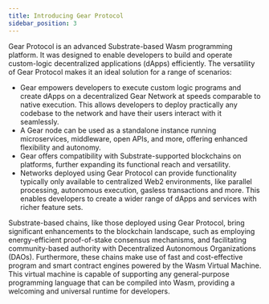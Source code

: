 ```yaml
---
title: Introducing Gear Protocol
sidebar_position: 3
---
```


Gear Protocol is an advanced Substrate-based Wasm programming platform. It was designed to enable developers to build and operate custom-logic decentralized applications (dApps) efficiently. The versatility of Gear Protocol makes it an ideal solution for a range of scenarios:

- Gear empowers developers to execute custom logic programs and create dApps on a decentralized Gear Network at speeds comparable to native execution. This allows developers to deploy practically any codebase to the network and have their users interact with it seamlessly.
- A Gear node can be used as a standalone instance running microservices, middleware, open APIs, and more, offering enhanced flexibility and autonomy.
- Gear offers compatibility with Substrate-supported blockchains on platforms, further expanding its functional reach and versatility.
- Networks deployed using Gear Protocol can provide functionality typically only available to centralized Web2 environments, like parallel processing, autonomous execution, gasless transactions and more. This enables developers to create a wider range of dApps and services with richer feature sets.

Substrate-based chains, like those deployed using Gear Protocol, bring significant enhancements to the blockchain landscape, such as employing energy-efficient proof-of-stake consensus mechanisms, and facilitating community-based authority with Decentralized Autonomous Organizations (DAOs). Furthermore, these chains make use of fast and cost-effective program and smart contract engines powered by the Wasm Virtual Machine. This virtual machine is capable of supporting any general-purpose programming language that can be compiled into Wasm, providing a welcoming and universal runtime for developers.
